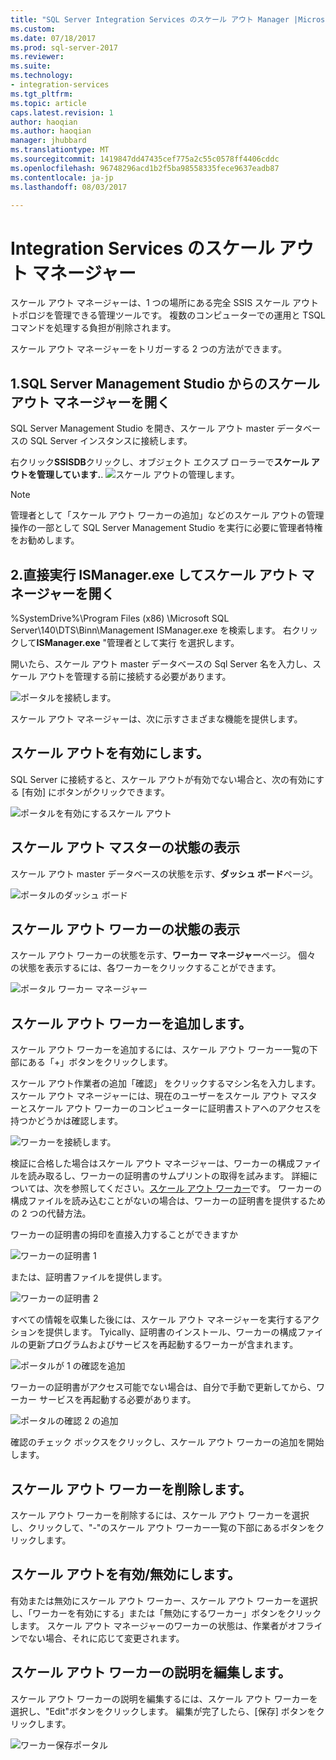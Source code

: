 ```yaml
---
title: "SQL Server Integration Services のスケール アウト Manager |Microsoft ドキュメント"
ms.custom: 
ms.date: 07/18/2017
ms.prod: sql-server-2017
ms.reviewer: 
ms.suite: 
ms.technology:
- integration-services
ms.tgt_pltfrm: 
ms.topic: article
caps.latest.revision: 1
author: haoqian
ms.author: haoqian
manager: jhubbard
ms.translationtype: MT
ms.sourcegitcommit: 1419847dd47435cef775a2c55c0578ff4406cddc
ms.openlocfilehash: 96748296acd1b2f5ba98558335fece9637eadb87
ms.contentlocale: ja-jp
ms.lasthandoff: 08/03/2017

---
```

# <a name="integration-services-scale-out-manager"></a>Integration Services のスケール アウト マネージャー

スケール アウト マネージャーは、1 つの場所にある完全 SSIS スケール アウト トポロジを管理できる管理ツールです。 複数のコンピューターでの運用と TSQL コマンドを処理する負担が削除されます。 

スケール アウト マネージャーをトリガーする 2 つの方法ができます。

## <a name="1-open-scale-out-manager-from-sql-server-management-studio"></a>1.SQL Server Management Studio からのスケール アウト マネージャーを開く
SQL Server Management Studio を開き、スケール アウト master データベースの SQL Server インスタンスに接続します。

右クリック**SSISDB**クリックし、オブジェクト エクスプ ローラーで**スケール アウトを管理しています.**. 
![スケール アウトの管理します。](media/manage-scale-out.PNG)

> [!NOTE]
> 管理者として「スケール アウト ワーカーの追加」などのスケール アウトの管理操作の一部として SQL Server Management Studio を実行に必要に管理者特権をお勧めします。


## <a name="2-open-scale-out-manager-by-runing-ismanagerexe-directly"></a>2.直接実行 ISManager.exe してスケール アウト マネージャーを開く

%SystemDrive%\Program Files (x86) \Microsoft SQL Server\140\DTS\Binn\Management ISManager.exe を検索します。 右クリックして**ISManager.exe** "管理者として実行 を選択します。 

開いたら、スケール アウト master データベースの Sql Server 名を入力し、スケール アウトを管理する前に接続する必要があります。

![ポータルを接続します。](media/portal-connect.PNG)

スケール アウト マネージャーは、次に示すさまざまな機能を提供します。 

## <a name="enable-scale-out"></a>スケール アウトを有効にします。
SQL Server に接続すると、スケール アウトが有効でない場合と、次の有効にする [有効] にボタンがクリックできます。

![ポータルを有効にするスケール アウト](media/portal-enable-scale-out.PNG) 
## <a name="view-scale-out-master-status"></a>スケール アウト マスターの状態の表示
スケール アウト master データベースの状態を示す、**ダッシュ ボード**ページ。

![ポータルのダッシュ ボード](media/portal-dashboard.PNG)
## <a name="view-scale-out-worker-status"></a>スケール アウト ワーカーの状態の表示
スケール アウト ワーカーの状態を示す、**ワーカー マネージャー**ページ。 個々 の状態を表示するには、各ワーカーをクリックすることができます。

![ポータル ワーカー マネージャー](media/portal-worker-manager.PNG)

## <a name="add-scale-out-worker"></a>スケール アウト ワーカーを追加します。
スケール アウト ワーカーを追加するには、スケール アウト ワーカー一覧の下部にある「+」ボタンをクリックします。 

スケール アウト作業者の追加「確認」 をクリックするマシン名を入力します。 スケール アウト マネージャーには、現在のユーザーをスケール アウト マスターとスケール アウト ワーカーのコンピューターに証明書ストアへのアクセスを持つかどうかは確認します。

![ワーカーを接続します。](media/connect-worker.PNG)

検証に合格した場合はスケール アウト マネージャーは、ワーカーの構成ファイルを読み取るし、ワーカーの証明書のサムプリントの取得を試みます。 詳細については、次を参照してください。[スケール アウト ワーカー](integration-services-ssis-scale-out-worker.md)です。 ワーカーの構成ファイルを読み込むことがないの場合は、ワーカーの証明書を提供するための 2 つの代替方法。 

ワーカーの証明書の拇印を直接入力することができますか 

![ワーカーの証明書 1](media/portal-cert1.PNG)

または、証明書ファイルを提供します。 

![ワーカーの証明書 2](media/portal-cert2.PNG)

すべての情報を収集した後には、スケール アウト マネージャーを実行するアクションを提供します。 Tyically、証明書のインストール、ワーカーの構成ファイルの更新プログラムおよびサービスを再起動するワーカーが含まれます。 

![ポータルが 1 の確認を追加](media/portal-add-confirm1.PNG)

ワーカーの証明書がアクセス可能でない場合は、自分で手動で更新してから、ワーカー サービスを再起動する必要があります。

![ポータルの確認 2 の追加](media/portal-add-confirm2.PNG)

確認のチェック ボックスをクリックし、スケール アウト ワーカーの追加を開始します。

## <a name="delete-scale-out-worker"></a>スケール アウト ワーカーを削除します。
スケール アウト ワーカーを削除するには、スケール アウト ワーカーを選択し、クリックして、"-"のスケール アウト ワーカー一覧の下部にあるボタンをクリックします。


## <a name="enabledisable-scale-out"></a>スケール アウトを有効/無効にします。
有効または無効にスケール アウト ワーカー、スケール アウト ワーカーを選択し、「ワーカーを有効にする」または「無効にするワーカー」ボタンをクリックします。 スケール アウト マネージャーのワーカーの状態は、作業者がオフラインでない場合、それに応じて変更されます。

## <a name="edit-scale-out-worker-description"></a>スケール アウト ワーカーの説明を編集します。
スケール アウト ワーカーの説明を編集するには、スケール アウト ワーカーを選択し、"Edit"ボタンをクリックします。 編集が完了したら、[保存] ボタンをクリックします。

![ワーカー保存ポータル](media/portal-save-worker.PNG)


